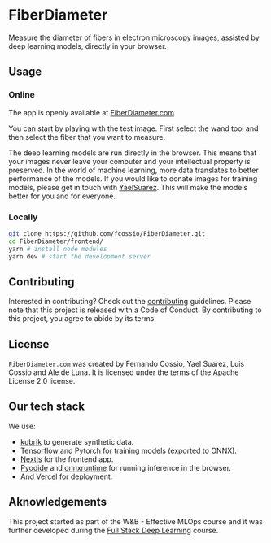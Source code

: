 # FiberDiameter

Measure the diameter of fibers in electron microscopy images, assisted by deep learning
models, directly in your browser.

## Usage

### Online

The app is openly available at [FiberDiameter.com](https://www.fiberdiameter.com)

You can start by playing with the test image. First select the wand tool and then select the fiber that you want to measure.

The deep learning models are run directly in the browser. This means that your images never leave your computer and your intellectual property is preserved.
In the world of machine learning, more data translates to better performance of the models. If you would like to donate images for training models, please get in touch with [YaelSuarez](mailto:yael.suarez@farmaci.uu.se). This will make the models better for you and for everyone.

### Locally

```bash
git clone https://github.com/fcossio/FiberDiameter.git
cd FiberDiameter/frontend/
yarn # install node modules
yarn dev # start the development server
```

## Contributing

Interested in contributing? Check out the [contributing](CONTRIBUTING.md) guidelines.
Please note that this project is released with a Code of Conduct.
By contributing to this project, you agree to abide by its terms.

## License

`FiberDiameter.com` was created by Fernando Cossio, Yael Suarez, Luis Cossio and Ale de Luna.
It is licensed under the terms of the Apache License 2.0 license.

## Our tech stack

We use:
- [kubrik](https://kubric.readthedocs.io/en/latest/) to generate synthetic data.
- Tensorflow and Pytorch for training models (exported to ONNX).
- [Nextjs](https://vercel.com/) for the frontend app.
- [Pyodide](https://pyodide.org/) and [onnxruntime](https://onnxruntime.ai/) for running inference in the browser.
- And [Vercel](https://nextjs.org/) for deployment.

## Aknowledgements

This project started as part of the W&B - Effective MLOps course and it was further
developed during the
[Full Stack Deep Learning](https://fullstackdeeplearning.com/course/2022/) course.
